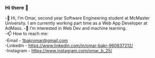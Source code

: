 ### Hi there 👋
-👋 Hi, I’m Omar, second year Software Engineering student at McMaster University. I am currently working part time as a Web App Developer at AdMass.
-👀 I’m interested in Web Dev and machine learning.  
-📫 How to reach me:  
-Email - 1bakromar@gmail.com  
-LinkedIn - https://www.linkedin.com/in/omar-bakr-960637212/  
-Instagram - https://www.instagram.com/omar_b_25/  

